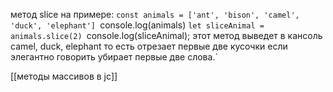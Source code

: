 метод slice на примере:
`const animals = ['ant', 'bison', 'camel', 'duck', 'elephant']
`console.log(animals)
`let sliceAnimal = animals.slice(2)
`console.log(sliceAnimal);
этот метод выведет в кансоль camel, duck, elephant то есть отрезает первые две кусочки если элегантно говорить убирает первые две слова.`

[[методы массивов в jc]]